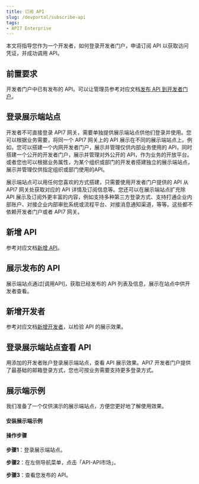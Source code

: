 ```yaml
---
title: 订阅 API
slug: /devportal/subscribe-api
tags:
- API7 Enterprise
---
```


本文将指导您作为一个开发者，如何登录开发者门户，申请订阅 API 以获取访问凭证，并成功调用 API。

## 前置要求
开发者门户中已有发布的 API。可以让管理员参考对应文档[发布 API 到开发者门户](https://docs.apiseven.com/enterprise/devportal/publish-api-to-devportal)。

## 登录展示端站点
开发者不可直接登录 API7 网关，需要单独提供展示端站点供他们登录并使用。您可以根据业务需要，将同一个 API7 网关上的 API 展示在不同的展示端站点上。例如，您可以搭建一个内网开发者门户，展示并管理仅供内部业务使用的 API，同时搭建一个公开的开发者门户，展示并管理对外公开的 API，作为业务的开放平台。或者您也可以根据业务属性，为某个组织或部门的开发者搭建独立的展示端站点，展示并管理仅供指定组织或部门使用的API。

展示端站点可以用任何您喜欢的方式搭建，只需要使用开发者门户提供的 API 从 API7 网关处获取对应的 API 详情及订阅信息等。您还可以在展示端站点扩充除 API 展示及订阅外更丰富的内容，例如支持多种第三方登录方式、支持打通企业内部账户、对接企业内部审批系统或流程平台、对接消息通知渠道，等等。这些都不依赖开发者门户或者 API7 网关。

## 新增 API
参考对应文档[新增 API](https://docs.apiseven.com/enterprise/devportal/api#新增API)。



## 展示发布的 API
展示端站点通过[调用API]，获取已经发布的 API 列表及信息，展示在站点中供开发者查看。

## 新增开发者
参考对应文档[新增开发者](https://docs.apiseven.com/enterprise/devportal/developer#新增开发者)，以检验 API 的展示效果。

## 登录展示端站点查看 API
用添加的开发者账户登录展示端站点，查看 API 展示效果。API7 开发者门户提供了最基础的邮箱登录方式，您也可按业务需要支持更多登录方式。

## 展示端示例
我们准备了一个仅供演示的展示端站点，方便您更好地了解使用效果。

#### 安装展示端示例

#### 操作步骤

**步骤1**：登录展示端站点。

**步骤2**：在左侧导航菜单，点击「API-API市场」。

**步骤3**：查看您发布的 API。









